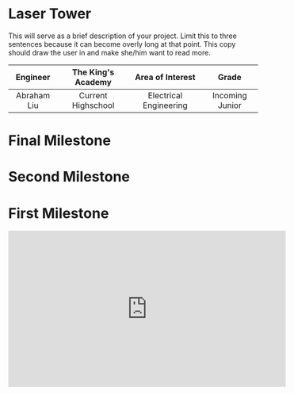 ﻿# Laser Tower
This will serve as a brief description of your project. Limit this to three sentences because it can become overly long at that point. This copy should draw the user in and make she/him want to read more.

| **Engineer** | **The King's Academy** | **Area of Interest** | **Grade** |
|:--:|:--:|:--:|:--:|
| Abraham Liu | Current Highschool | Electrical Engineering | Incoming Junior


  
# Final Milestone


# Second Milestone


# First Milestone
  
<iframe width="560" height="315" src="https://www.youtube.com/embed/zABxxZsO7Bo" title="YouTube video player" frameborder="0" allow="accelerometer; autoplay; clipboard-write; encrypted-media; gyroscope; picture-in-picture" allowfullscreen></iframe>

